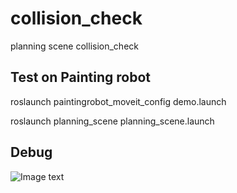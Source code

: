 # collision_check
planning scene collision_check

## Test on Painting robot
roslaunch paintingrobot_moveit_config demo.launch

roslaunch planning_scene planning_scene.launch

## Debug
![Image text](https://github.com/zzuljs/CppLearning/blob/master/CppLearning/raw/master/Itachi.jpg)
